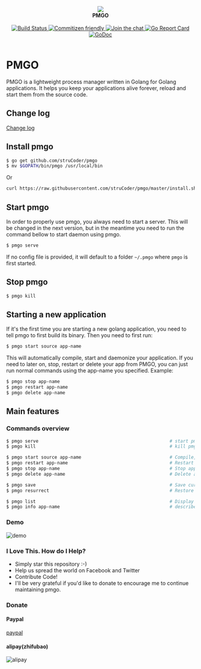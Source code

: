 <div align="center">
<a>
   <img src="http://7xjbiz.com1.z0.glb.clouddn.com/github/socJAdzByYtu5maI">
</a>
<br/>
<b>PMGO</b>
<br/><br/>
<a href="https://circleci.com/gh/struCoder/pmgo">
<img src="https://circleci.com/gh/struCoder/pmgo.svg?&style=shield&circle-token=0fa8ccfc85928edc54a0d7d848cbc784e31813ff" alt="Build Status">
</a>

<a href="http://commitizen.github.io/cz-cli">
  <img src="https://img.shields.io/badge/commitizen-friendly-brightgreen.svg" alt="Commitizen friendly" />
</a>

<a href="https://gitter.im/getpmgo/Lobby?utm_source=badge&utm_medium=badge&utm_campaign=pr-badge&utm_content=badge">
  <img src="https://badges.gitter.im/getpmgo/Lobby.svg" alt="Join the chat" />
</a>

<a href="https://goreportcard.com/report/github.com/struCoder/pmgo">
  <img src="https://goreportcard.com/badge/github.com/struCoder/pmgo" alt="Go Report Card" />
</a>

<a href="https://godoc.org/github.com/struCoder/pmgo">
  <img src="https://godoc.org/github.com/struCoder/pmgo?status.svg" alt="GoDoc" />
</a>
<br/><br/>
</div>


# PMGO 
PMGO is a lightweight process manager written in Golang for Golang applications. It helps you keep your applications alive forever, reload and start them from the source code.



## Change log

[Change log](./changelog.md)


## Install pmgo

```bash
$ go get github.com/struCoder/pmgo
$ mv $GOPATH/bin/pmgo /usr/local/bin
```

Or
```bash
curl https://raw.githubusercontent.com/struCoder/pmgo/master/install.sh | sh
```

## Start pmgo

In order to properly use pmgo, you always need to start a server. This will be changed in the next version, but in the meantime you need to run the command bellow to start daemon using pmgo.
```bash
$ pmgo serve
```
If no config file is provided, it will default to a folder `~/.pmgo` where `pmgo` is first started.

## Stop pmgo

```bash
$ pmgo kill
```

## Starting a new application
If it's the first time you are starting a new golang application, you need to tell pmgo to first build its binary. Then you need to first run:
```bash
$ pmgo start source app-name
```

This will automatically compile, start and daemonize your application. If you need to later on, stop, restart or delete your app from PMGO, you can just run normal commands using the app-name you specified. Example:
```bash
$ pmgo stop app-name
$ pmgo restart app-name
$ pmgo delete app-name
```

## Main features

### Commands overview

```bash
$ pmgo serve                                                 # start pmgo daemon process
$ pmgo kill                                                  # kill pmgo daemon process

$ pmgo start source app-name                                 # Compile, start, daemonize and auto  restart application.
$ pmgo restart app-name                                      # Restart a previously saved process
$ pmgo stop app-name                                         # Stop application.
$ pmgo delete app-name                                       # Delete application forever.

$ pmgo save                                                  # Save current process list
$ pmgo resurrect                                             # Restore previously saved processes

$ pmgo list                                                  # Display status for each app.
$ pmgo info app-name                                         # describe importance parameters of a process name
```

### Demo
![demo](http://7xjbiz.com1.z0.glb.clouddn.com/github/QFtkaK0zJwoRXOko?imageView2/0/w/980)

### I Love This. How do I Help?

- Simply star this repository :-)
- Help us spread the world on Facebook and Twitter
- Contribute Code!
- I'll be very grateful if you'd like to donate to encourage me to continue maintaining pmgo.

### Donate

#### Paypal
[paypal](https://www.paypal.me/strucoder)

#### alipay(zhifubao)
![alipay](http://7xjbiz.com1.z0.glb.clouddn.com/me/CmNDkpK6xeOuhqXD)
